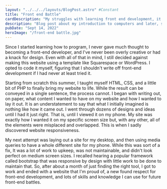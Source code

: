 ```yaml
---
layout: "../../../layouts/BlogPost.astro" #Constant
title: "Front end Battle"
cardDescription: "My struggles with learning front end development, it's secret dark side, and where I stand now"
description: "Blog post about my introduction to computers and later, software development."
pubDate: "Sept 14, 2022"
heroImage: "/front-end battle.jpg"
---
```

Since I started learning how to program, I never gave much thought to becoming a front-end developer, and I've never been overly creative or
had a knack for design. Even with all of that in mind, I still decided against making this website using a template like Squarespace or
WordPress. I opted to code it myself, figuring that I shouldn't write off front-end development if I had never at least tried it.

Starting from scratch this summer, I taught myself HTML, CSS, and a little bit of PHP to finally bring my website to life. While the result
can be conveyed in a single sentence, the process cannot. I began with writing out, on paper, what content I wanted to have on my website and
how I wanted to lay it out. It is an understatement to say that what I initially imagined is nothing like how it came out. I went through
dozens of designs and ideas until I had it just right. That is, until I viewed it on my phone. My site was exactly how I wanted it on my
specific screen size but, with any other, all of the elements were misplaced and overlapped. This is when I sadly discovered website
responsiveness.

My next attempt was laying out a site for my desktop, and then using media queries to have a whole different site for my phone. While this was
sort of a fix, It was a lot of work to upkeep, was not maintainable, and didn't look perfect on medium screen sizes. I recalled hearing a
popular framework called bootstrap that was responsive by design with little work to be done to maintain that. So, after about a month of just
finding the right tool, I got to work and ended with a website that I'm proud of, a new found respect for front-end development, and lots of
skills and knowledge I can use for future front-end battles.